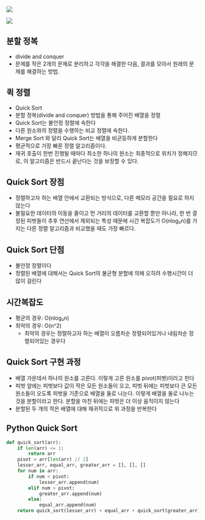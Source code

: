 ![](https://mblogthumb-phinf.pstatic.net/MjAxNzA0MDVfMTky/MDAxNDkxMzk2Mjk4NzMy.htVxJVOgTguwrpORfPbuobk_IsDB4bWib5KP3wM-tG8g.jkmQjrRfgjWr3IWKLF8rn7PqSz7JO4t6CQ57gUt0vIEg.PNG.aufcl4858/%EC%8A%A4%ED%81%AC%EB%A6%B0%EC%83%B7_2017-04-05_%EC%98%A4%ED%9B%84_9.44.43.png?type=w2)

![](https://github.com/GimunLee/tech-refrigerator/raw/master/Algorithm/resources/quick-sort-001.gif)

## 분할 정복
- divide and conquer
- 문제를 작은 2개의 문제로 분리하고 각각을 해결한 다음, 결과를 모아서 원래의 문제를 해결하는 방법.

## 퀵 정렬
- Quick Sort
- 분할 정복(divide and conquer) 방법을 통해 주어진 배열을 정렬
- Quick Sort는 불안정 정렬에 속한다
- 다른 원소와의 정렬을 수행하는 비교 정렬에 속한다.
- Merge Sort 와 달리 Quick Sort는 배열을 비균등하게 분할한다
- 평균적으로 가장 빠른 정렬 알고리즘이다.
- 재귀 호출이 한번 진행될 때마다 최소한 하나의 원소는 최종적으로 위치가 정해지므로, 이 알고리즘은 반드시 끝난다는 것을 보장할 수 있다.

## Quick Sort 장점
- 정렬하고자 하는 배열 안에서 교환되는 방식으로, 다른 메모리 공간을 필요로 하지 않는다
- 불필요한 데이터의 이동을 줄이고 먼 거리의 데이터를 교환할 뿐만 아니라, 한 번 결정된 피벗들이 추후 연산에서 제외되는 특성 때문에 시간 복잡도가 O(nlog₂n)를 가지는 다른 정렬 알고리즘과 비교했을 때도 가장 빠르다.

## Quick Sort 단점
- 불안정 정렬이다
- 정렬된 배열에 대해서는 Quick Sort의 불균형 분할에 의해 오히려 수행시간이 더 많이 걸린다

## 시간복잡도
- 평균의 경우: O(nlog₂n)
- 최악의 경우: O(n^2)
    - 최악의 경우는 정렬하고자 하는 배열이 오름차순 정렬되어있거나 내림차순 정렬되어있는 경우다
    
## Quick Sort 구현 과정
- 배열 가운데서 하나의 원소를 고른다. 이렇게 고른 원소를 pivot(피벗)이라고 한다
- 피벗 앞에는 피벗보다 값이 작은 모든 원소들이 오고, 피벗 뒤에는 피벗보다 큰 모든 원소들이 오도록 피벗을 기준으로 배열을 둘로 나눈다. 이렇게 배열을 둘로 나누는 것을 분할이라고 한다. 분할을 마친 뒤에는 피벗은 더 이상 움직이지 않는다
- 분할된 두 개의 작은 배열에 대해 재귀적으로 위 과정을 반복한다

## Python Quick Sort
```python
def quick_sort(arr):
    if len(arr) <= 1:
        return arr
    pivot = arr[len(arr) // 2]
    lesser_arr, equal_arr, greater_arr = [], [], []
    for num in arr:
        if num < pivot:
            lesser_arr.append(num)
        elif num > pivot:
            greater_arr.append(num)
        else:
            equal_arr.append(num)
    return quick_sort(lesser_arr) + equal_arr + quick_sort(greater_arr)
```